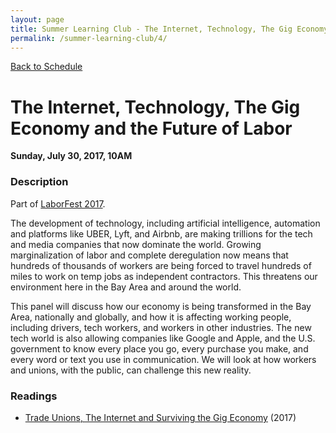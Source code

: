 ```yaml
---
layout: page
title: Summer Learning Club - The Internet, Technology, The Gig Economy and the Future of Labor
permalink: /summer-learning-club/4/
---
```

[Back to Schedule](/summer-learning-club/)

# The Internet, Technology, The Gig Economy and the Future of Labor
**Sunday, July 30, 2017, 10AM**

### Description

Part of [LaborFest 2017](https://www.laborfest.net/).

The development of technology, including artificial intelligence, automation and platforms like UBER, Lyft, and Airbnb, are making trillions for the tech and media companies that now dominate the world. Growing marginalization of labor and complete deregulation now means that hundreds of thousands of workers are being forced to travel hundreds of miles to work on temp jobs as independent contractors. This threatens our environment here in the Bay Area and around the world.

This panel will discuss how our economy is being transformed in the Bay Area, nationally and globally, and how it is affecting working people, including drivers, tech workers, and workers in other industries.
The new tech world is also allowing companies like Google and Apple, and the U.S. government to know every place you go, every purchase you make, and every word or text you use in communication. We will look at how workers and unions, with the public, can challenge this new reality.

### Readings
- [Trade Unions, The Internet and Surviving the Gig Economy](https://www.opendemocracy.net/beyondslavery/alex-j-wood/trade-unions-internet-and-surviving-gig-economy) (2017)
